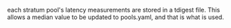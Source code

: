 each stratum pool's latency measurements are stored in a tdigest file. This allows a median value to be updated to pools.yaml, and that is what is used.
